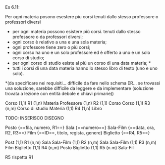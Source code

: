 Es 6.11:

Per ogni materia posono esestere piu corsi tenuti dallo stesso professore o professori diversi
- per ogni materia possono esistere più corsi. tenuti dallo stesso professore o da professori diversi;
- ogni corso è relativo a una e una sola materia;
- ogni professore tiene zero o più corsi;
- ogni corso ha uno e un solo professore ed è offerto a uno e un solo corso di studio;
- per ogni corso di studio esiste al più un corso di una data materia; $*$
- tutti i corsi di una data materia hanno lo stesso libro di testo (uno e uno solo).

$*$(da specificare nei requisiti... difficile da fare nello schema ER... se trovassi una soluzione, sarebbe difficile da leggere e da implementare (soluzione trovata a lezione con entità debole e chiavi primarie))

Corso (1,1) R1 (1,n) Materia
Professore (1,n) R2 (1,1) Corso
Corso (1,1) R3 (n,m) Corso di studio
Materia (1,1) R4 (1,n) Libro

TODO: INSERISCO DISEGNO

Posto {==fila, numero, R1==}
Sala {==numero==}
Sala-Film {==data, ora, R2, R3==}
Film {==ID==, titolo, regista, genere}
Biglietto {==R4, R5==}

Post (1,1) R1 (n,m) Sala
Sala-Film  (1,1) R2 (n,m) Sala
Sala-Film (1,1) R3 (n,m) Film
Biglietto (1,1) R4 (n,m) Posto
Biglietto (1,1) R5 (n.m) Sala-Fil

R5 rispetta R1